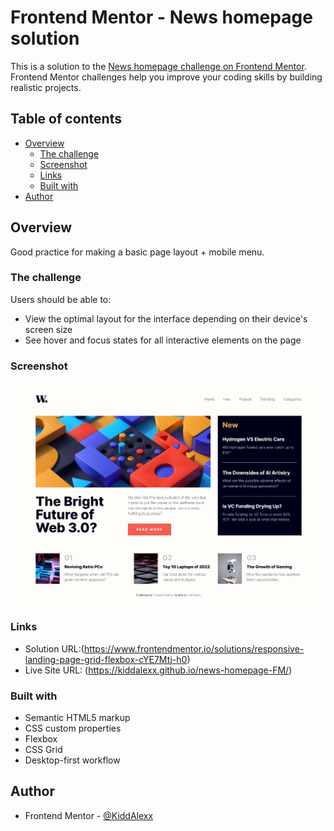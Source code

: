 # Frontend Mentor - News homepage solution

This is a solution to the [News homepage challenge on Frontend Mentor](https://www.frontendmentor.io/challenges/news-homepage-H6SWTa1MFl). Frontend Mentor challenges help you improve your coding skills by building realistic projects.

## Table of contents

- [Overview](#overview)
  - [The challenge](#the-challenge)
  - [Screenshot](#screenshot)
  - [Links](#links)
  - [Built with](#built-with)
- [Author](#author)

## Overview

Good practice for making a basic page layout + mobile menu.

### The challenge

Users should be able to:

- View the optimal layout for the interface depending on their device's screen size
- See hover and focus states for all interactive elements on the page

### Screenshot

![](./imgs/screenshot.png)

### Links

- Solution URL:(https://www.frontendmentor.io/solutions/responsive-landing-page-grid-flexbox-cYE7Mtj-h0)
- Live Site URL: (https://kiddalexx.github.io/news-homepage-FM/)

### Built with

- Semantic HTML5 markup
- CSS custom properties
- Flexbox
- CSS Grid
- Desktop-first workflow

## Author

- Frontend Mentor - [@KiddAlexx](https://www.frontendmentor.io/profile/KiddAlexx)
